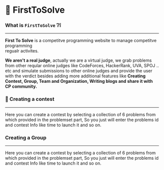 # 🥇 FirstToSolve 
### What is ```FirstToSolve``` ❔❕
--------------------------------
**First To Solve** is a competitve programming website to manage competitve programming <br> regualr activites. 

**We aren't a real judge**, actually we are a virtual judge, we grab problems from other reqular online judges like CodeForces, HackerRank, UVA, SPOJ .. etc and simulate submissions to other online judges and provide the user with the verdict besides adding more additional features like __Creating Contest, Group, Team and Organization, Writing blogs and share it with CP community.__


### 🎯 Creating a contest
---------------------------
Here you can create a contest by selecting a collection of 6 problems from which provided in the problemset part, So you just will enter the problems id and contest Info like time to launch it and so on.

###  Creating a Group
---------------------------
Here you can create a contest by selecting a collection of 6 problems from which provided in the problemset part, So you just will enter the problems id and contest Info like time to launch it and so on.
